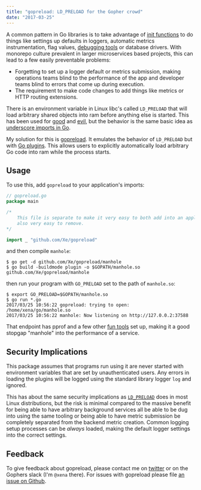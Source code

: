 ```yaml
---
title: "gopreload: LD_PRELOAD for the Gopher crowd"
date: "2017-03-25"
---
```


A common pattern in Go libraries is to take advantage of [init functions][initf]
to do things like settings up defaults in loggers, automatic metrics instrumentation,
flag values, [debugging tools][manhole] or database drivers. With monorepo culture
prevalent in larger microservices based projects, this can lead to a few easily
preventable problems:

- Forgetting to set up a logger default or metrics submission, making operations
  teams blind to the performance of the app and developer teams blind to errors
  that come up during execution.
- The requirement to make code changes to add things like metrics or HTTP routing
  extensions.

There is an environment variable in Linux libc's called `LD_PRELOAD` that will
load arbitrary shared objects into ram before anything else is started. This
has been used for [good][good-ld-preload] and [evil][evil-ld-preload], but the
behavior is the same basic idea as [underscore imports in Go][underscore-import].

My solution for this is [gopreload][gopreload]. It emulates the behavior of
`LD_PRELOAD` but with [Go plugins][go-plugins]. This allows users to explicitly
automatically load arbitrary Go code into ram while the process starts.

## Usage

To use this, add `gopreload` to your application's imports:

```go
// gopreload.go
package main

/*
    This file is separate to make it very easy to both add into an application, but
    also very easy to remove.
*/

import _ "github.com/Xe/gopreload"
```

and then compile `manhole`:

```console
$ go get -d github.com/Xe/gopreload/manhole
$ go build -buildmode plugin -o $GOPATH/manhole.so github.com/Xe/gopreload/manhole
```

then run your program with `GO_PRELOAD` set to the path of `manhole.so`:

```console
$ export GO_PRELOAD=$GOPATH/manhole.so
$ go run *.go
2017/03/25 10:56:22 gopreload: trying to open: /home/xena/go/manhole.so
2017/03/25 10:56:22 manhole: Now listening on http://127.0.0.2:37588
```

That endpoint has pprof and a few other [fun tools][manhole-tools] set up, making
it a good stopgap "manhole" into the performance of a service.

## Security Implications

This package assumes that programs run using it are never started with environment
variables that are set by unauthenticated users. Any errors in loading the plugins
will be logged using the standard library logger `log` and ignored.

This has about the same security implications as [`LD_PRELOAD`][ld-preload] does in most
Linux distributions, but the risk is minimal compared to the massive benefit for
being able to have arbitrary background services all be able to be dug into using
the same tooling or being able to have metric submission be completely separated
from the backend metric creation. Common logging setup processes can be _always_
loaded, making the default logger settings into the correct settings.

## Feedback

To give feedback about gopreload, please contact me on [twitter][twitter-addr] or
on the Gophers slack (I'm `@xena` there). For issues with gopreload please file
[an issue on Github][gopreload-issues].

[initf]: https://golang.org/doc/effective_go.html#init
[manhole]: https://github.com/Xe/gopreload/tree/master/manhole
[good-ld-preload]: http://www.logix.cz/michal/devel/faketime/
[evil-ld-preload]: https://rafalcieslak.wordpress.com/2013/04/02/dynamic-linker-tricks-using-ld_preload-to-cheat-inject-features-and-investigate-programs/
[underscore-import]: https://golang.org/doc/effective_go.html#blank
[gopreload]: https://github.com/Xe/gopreload
[go-plugins]: https://golang.org/pkg/plugin/
[manhole-tools]: https://github.com/Xe/gopreload/blob/master/manhole/server.go
[ld-preload]: https://rafalcieslak.wordpress.com/2013/04/02/dynamic-linker-tricks-using-ld_preload-to-cheat-inject-features-and-investigate-programs/
[twitter-addr]: https://twitter.com/theprincessxena
[gopreload-issues]: https://github.com/Xe/gopreload/issues/new
